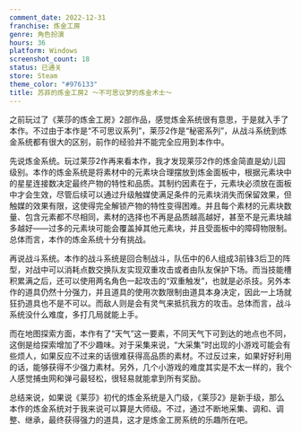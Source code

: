 ```yaml
---
comment_date: 2022-12-31
franchise: 炼金工房
genre: 角色扮演
hours: 36
platform: Windows
screenshot_count: 18
status: 已通关
store: Steam
theme_color: "#976133"
title: 苏菲的炼金工房2 ～不可思议梦的炼金术士～
---
```

之前玩过了《莱莎的炼金工房》2部作品，感觉炼金系统很有意思，于是就入手了本作。不过由于本作是“不可思议系列”，莱莎2作是“秘密系列”，从战斗系统到炼金系统都有很大的区别，前作的经验并不能完全应用到本作中。

先说炼金系统。玩过莱莎2作再来看本作，我才发现莱莎2作的炼金简直是幼儿园级别。本作的炼金系统是将素材中的元素块合理摆放到炼金面板中，根据元素块中的星星连接数决定最终产物的特性和品质。其制约因素在于，元素块必须放在面板中才会生效，尽管后续可以通过升级触媒使满足条件的元素块消失而保留效果，但触媒的效果有限，这使得完全解锁产物的特性变得困难。并且每个素材的元素块数量、包含元素都不尽相同，素材的选择也不再是品质越高越好，甚至不是元素块越多越好——过多的元素块可能会覆盖掉其他元素块，并且受面板中的障碍物限制。总体而言，本作的炼金系统十分有挑战。

再说战斗系统。本作的战斗系统是回合制战斗，队伍中的6人组成3前锋3后卫的阵型，对战中可以消耗点数交换队友实现双重攻击或者由队友保护下场。而当技能槽积累满之后，还可以使用两名角色一起攻击的“双重触发”，也就是必杀技。另外本作的道具仍然十分强力，并且道具的使用次数限制由道具本身决定，因此一上场就狂扔道具也不是不可以。而敌人则是会有灵气来抵抗我方的攻击。总体而言，战斗系统没什么难度，多打几局就能上手。

而在地图探索方面，本作有了“天气”这一要素，不同天气下可到达的地点也不同，这倒是给探索增加了不少趣味。对于采集来说，“大采集”时出现的小游戏可能会有些烦人，如果反应不过来的话很难获得高品质的素材。不过反过来，如果好好利用的话，能够获得不少强力素材。另外，几个小游戏的难度其实是不太一样的，我个人感觉捕虫网和弹弓最轻松，很轻易就能拿到所有奖励。

总结来说，如果说《莱莎》初代的炼金系统是入门级，《莱莎2》是新手级，那么本作的炼金系统对于我来说可以算是大师级。不过，通过不断地采集、调和、调整、继承，最终获得强力的道具，这才是炼金工房系统的乐趣所在吧。